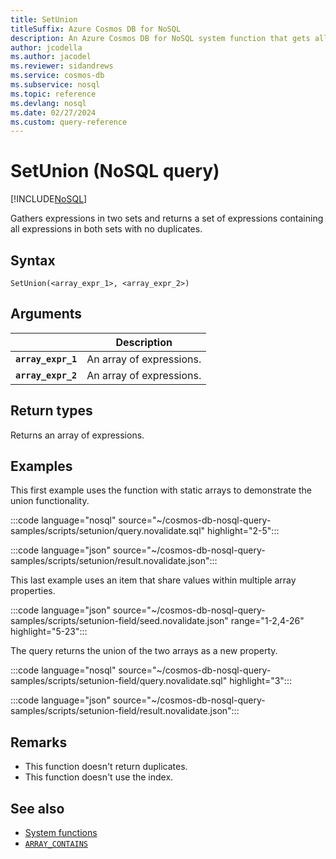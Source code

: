 ```yaml
---
title: SetUnion
titleSuffix: Azure Cosmos DB for NoSQL
description: An Azure Cosmos DB for NoSQL system function that gets all expressions in two sets.
author: jcodella
ms.author: jacodel
ms.reviewer: sidandrews
ms.service: cosmos-db
ms.subservice: nosql
ms.topic: reference
ms.devlang: nosql
ms.date: 02/27/2024
ms.custom: query-reference
---
```


# SetUnion (NoSQL query)

[!INCLUDE[NoSQL](../../includes/appliesto-nosql.md)]

Gathers expressions in two sets and returns a set of expressions containing all expressions in both sets with no duplicates.

## Syntax

```nosql
SetUnion(<array_expr_1>, <array_expr_2>)
```

## Arguments

| | Description |
| --- | --- |
| **`array_expr_1`** | An array of expressions. |
| **`array_expr_2`** | An array of expressions. |

## Return types

Returns an array of expressions.

## Examples

This first example uses the function with static arrays to demonstrate the union functionality.

:::code language="nosql" source="~/cosmos-db-nosql-query-samples/scripts/setunion/query.novalidate.sql" highlight="2-5":::

:::code language="json" source="~/cosmos-db-nosql-query-samples/scripts/setunion/result.novalidate.json":::

This last example uses an item that share values within multiple array properties.

:::code language="json" source="~/cosmos-db-nosql-query-samples/scripts/setunion-field/seed.novalidate.json" range="1-2,4-26" highlight="5-23":::

The query returns the union of the two arrays as a new property.

:::code language="nosql" source="~/cosmos-db-nosql-query-samples/scripts/setunion-field/query.novalidate.sql" highlight="3":::

:::code language="json" source="~/cosmos-db-nosql-query-samples/scripts/setunion-field/result.novalidate.json":::

## Remarks

- This function doesn't return duplicates.
- This function doesn't use the index.

## See also

- [System functions](system-functions.yml)
- [`ARRAY_CONTAINS`](array-contains.md)
